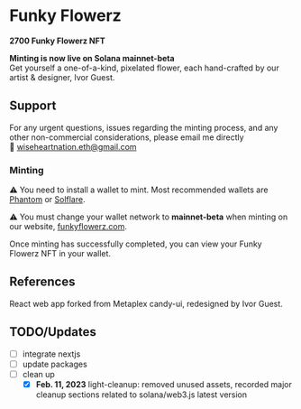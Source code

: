 # Funky Flowerz

**2700 Funky Flowerz NFT**

**Minting is now live on Solana mainnet-beta**</br>
Get yourself a one-of-a-kind, pixelated flower, each hand-crafted by our artist & designer, Ivor Guest.

## Support

For any urgent questions, issues regarding the minting process, and any other non-commercial considerations, please email me directly</br>
:e-mail: wiseheartnation.eth@gmail.com

### Minting

:warning: You need to install a wallet to mint. Most recommended wallets are [Phantom](https://phantom.app/download) or [Solflare](https://solflare.com/download).

:warning: You must change your wallet network to **mainnet-beta** when minting on our website, [funkyflowerz.com](https://funkyflowerz.com).

Once minting has successfully completed, you can view your Funky Flowerz NFT in your wallet.

## References

React web app forked from Metaplex candy-ui, redesigned by Ivor Guest.

## TODO/Updates

- [ ] integrate nextjs
- [ ] update packages
- [ ] clean up
  - [x] **Feb. 11, 2023** light-cleanup: removed unused assets, recorded major cleanup sections related to solana/web3.js latest version
